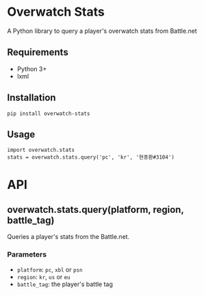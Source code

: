# Overwatch Stats
A Python library to query a player's overwatch stats from Battle.net

## Requirements
- Python 3+
- lxml

## Installation
	pip install overwatch-stats

## Usage
	import overwatch.stats
	stats = overwatch.stats.query('pc', 'kr', '현종환#3104')

# API
## overwatch.stats.query(platform, region, battle_tag)
Queries a player's stats from the Battle.net. 
### Parameters
- `platform`: `pc`, `xbl` or `psn`
- `region`: `kr`, `us` or `eu`
- `battle_tag`: the player's battle tag